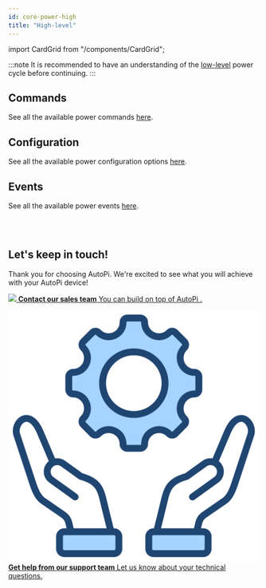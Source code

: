 ```yaml
---
id: core-power-high
title: "High-level"
---
```

import CardGrid from "/components/CardGrid";

:::note
It is recommended to have an understanding of the [low-level](/core/power_management/low_level.md) power cycle before continuing.
:::

## Commands

See all the available power commands [here](/core/commands/power.md).

## Configuration

See all the available power configuration options [here](/cloud/device_management/advanced_settings/autopi_tmu_cm4/power.md).

## Events

See all the available power events [here](/cloud/device_management/events/system.md#power-events).


<br>
</br>

## Let's keep in touch!
Thank you for choosing AutoPi. We're excited to see what you will achieve with your AutoPi device! 
<CardGrid home>

[![](/img/shared/favicon.ico) **Contact our sales team** You can build on top of AutoPi .](https://www.autopi.io/contact/)

[![](/img/shared/support_icon.png) **Get help from our support team** Let us know about your technical questions.](https://www.autopi.io/support/)

</CardGrid>